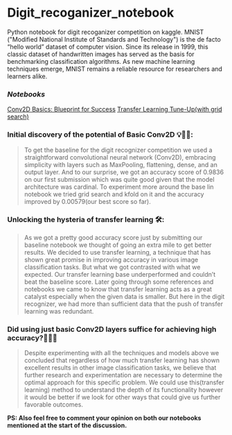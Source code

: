 # Digit_recoganizer_notebook
Python notebook for digit recoganizer competition on kaggle.
MNIST ("Modified National Institute of Standards and Technology") is the de facto “hello world” dataset of computer vision. Since its release in 1999, this classic dataset of handwritten images has served as the basis for benchmarking classification algorithms. As new machine learning techniques emerge, MNIST remains a reliable resource for researchers and learners alike.


### *Notebooks*
[Conv2D Basics: Blueprint for Success](https://www.kaggle.com/code/lipsitac/conv2d-basics-blueprint-for-success)
[Transfer Learning Tune-Up(with grid search)](https://www.kaggle.com/code/lipsitac/transfer-learning-tune-up-with-grid-search)

### Initial discovery of the potential of Basic Conv2D 💡🧑‍🔬️: 
> To get the baseline for the digit recognizer competition we used a straightforward convolutional neural network (Conv2D), embracing simplicity with layers such as MaxPooling, flattening, dense, and an output layer. And to our surprise, we got an accuracy score of 0.9836 on our first submission which was quite good given that the model architecture was cardinal. To experiment more around the base lin notebook we tried grid search and kfold on it and the accuracy improved by 0.00579(our best score so far).


### Unlocking the hysteria of transfer learning 🛠️:
>As we got a pretty good accuracy score just by submitting our baseline notebook we thought of going an extra mile to get better results. We decided to use transfer learning, a technique that has shown great promise in improving accuracy in various image classification tasks. But what we got contrasted with what we expected. Our transfer learning base underperformed and couldn’t beat the baseline score. Later going through some references and notebooks we came to know that transfer learning acts as a great catalyst especially when the given data is smaller. But here in the digit recognizer, we had more than sufficient data that the push of transfer learning was redundant. 

### Did using just basic Conv2D layers suffice for achieving high accuracy?🧐🙆‍♀️
>Despite experimenting with all the techniques and models above we concluded that regardless of how much transfer learning has shown excellent results in other image classification tasks, we believe that further research and experimentation are necessary to determine the optimal approach for this specific problem. We could use this(transfer learning) method to understand the depth of its functionality however it would be better if we look for other ways that could give us further favorable outcomes.


**PS: Also feel free to comment your opinion on both our notebooks mentioned at the start of the discussion.**
